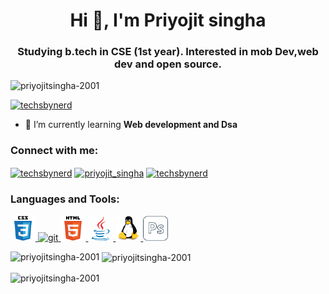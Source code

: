 <h1 align="center">Hi 👋, I'm Priyojit singha</h1>
<h3 align="center">Studying b.tech in CSE (1st year). Interested in mob Dev,web dev and open source.</h3>

<p align="left"> <img src="https://komarev.com/ghpvc/?username=priyojitsingha-2001&label=Profile%20views&color=0e75b6&style=flat" alt="priyojitsingha-2001" /> </p>

<p align="left"> <a href="https://twitter.com/techsbynerd" target="blank"><img src="https://img.shields.io/twitter/follow/techsbynerd?logo=twitter&style=for-the-badge" alt="techsbynerd" /></a> </p>

- 🌱 I’m currently learning **Web development and Dsa**

<h3 align="left">Connect with me:</h3>
<p align="left">
<a href="https://twitter.com/techsbynerd" target="blank"><img align="center" src="https://cdn.jsdelivr.net/npm/simple-icons@3.0.1/icons/twitter.svg" alt="techsbynerd" height="30" width="40" /></a>
<a href="https://instagram.com/priyojit_singha" target="blank"><img align="center" src="https://cdn.jsdelivr.net/npm/simple-icons@3.0.1/icons/instagram.svg" alt="priyojit_singha" height="30" width="40" /></a>
<a href="https://www.youtube.com/c/techsbynerd" target="blank"><img align="center" src="https://cdn.jsdelivr.net/npm/simple-icons@3.0.1/icons/youtube.svg" alt="techsbynerd" height="30" width="40" /></a>
</p>

<h3 align="left">Languages and Tools:</h3>
<p align="left"> <a href="https://www.w3schools.com/css/" target="_blank"> <img src="https://raw.githubusercontent.com/devicons/devicon/master/icons/css3/css3-original-wordmark.svg" alt="css3" width="40" height="40"/> </a> <a href="https://git-scm.com/" target="_blank"> <img src="https://www.vectorlogo.zone/logos/git-scm/git-scm-icon.svg" alt="git" width="40" height="40"/> </a> <a href="https://www.w3.org/html/" target="_blank"> <img src="https://raw.githubusercontent.com/devicons/devicon/master/icons/html5/html5-original-wordmark.svg" alt="html5" width="40" height="40"/> </a> <a href="https://www.java.com" target="_blank"> <img src="https://raw.githubusercontent.com/devicons/devicon/master/icons/java/java-original.svg" alt="java" width="40" height="40"/> </a> <a href="https://www.linux.org/" target="_blank"> <img src="https://raw.githubusercontent.com/devicons/devicon/master/icons/linux/linux-original.svg" alt="linux" width="40" height="40"/> </a> <a href="https://www.photoshop.com/en" target="_blank"> <img src="https://raw.githubusercontent.com/devicons/devicon/master/icons/photoshop/photoshop-line.svg" alt="photoshop" width="40" height="40"/> </a> </p>

<p><img align="left" src="https://github-readme-stats.vercel.app/api/top-langs?username=priyojitsingha-2001&show_icons=true&locale=en&layout=compact" alt="priyojitsingha-2001" /></p>

<p>&nbsp;<img align="center" src="https://github-readme-stats.vercel.app/api?username=priyojitsingha-2001&show_icons=true&locale=en" alt="priyojitsingha-2001" /></p>

<p><img align="center" src="https://github-readme-streak-stats.herokuapp.com/?user=priyojitsingha-2001&" alt="priyojitsingha-2001" /></p>
